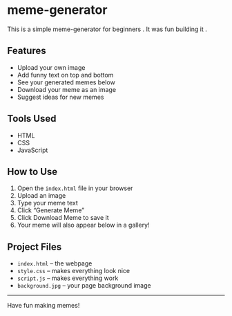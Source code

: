 # meme-generator
This is a simple meme-generator for beginners . It was fun building it .
## Features
- Upload your own image
- Add funny text on top and bottom
- See your generated memes below
- Download your meme as an image
- Suggest ideas for new memes

## Tools Used
- HTML
- CSS
- JavaScript

## How to Use
1. Open the `index.html` file in your browser
2. Upload an image
3. Type your meme text
4. Click “Generate Meme”
5. Click Download Meme to save it
6. Your meme will also appear below in a gallery!

## Project Files
- `index.html` – the webpage
- `style.css` – makes everything look nice
- `script.js` – makes everything work
- `background.jpg` – your page background image

---

Have fun making memes!
